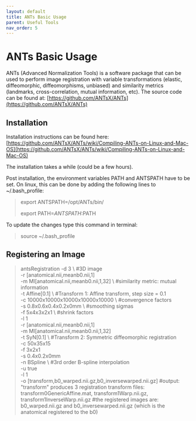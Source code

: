 ```yaml
---
layout: default
title: ANTs Basic Usage
parent: Useful Tools
nav_order: 5
---
```

# ANTs Basic Usage

ANTs (Advanced Normalization Tools) is a software package that can be used to perform image registration with variable transformations (elastic, diffeomorphic, diffeomorphisms, unbiased) and similarity metrics (landmarks, cross-correlation, mutual information, etc). The source code can be found at: [https://github.com/ANTsX/ANTs](https://github.com/ANTsX/ANTs)

## Installation

Installation instructions can be found here: [https://github.com/ANTsX/ANTs/wiki/Compiling-ANTs-on-Linux-and-Mac-OS](https://github.com/ANTsX/ANTs/wiki/Compiling-ANTs-on-Linux-and-Mac-OS)

The installation takes a while (could be a few hours).

Post installation, the environment variables PATH and ANTSPATH have to be set. On linux, this can be done by adding the following lines to ~/.bash_profile:

> export ANTSPATH=/opt/ANTs/bin/ 
>
> export PATH=${​​​ANTSPATH}​​​​​​​​​​:$PATH

To update the changes type this command in terminal:
> source ~/.bash_profile

## Registering an Image



> antsRegistration -d 3 \                                       #3D image <br>
> -r [anatomical.nii,meanb0.nii,1] \
> -m MI[anatomical.nii,meanb0.nii,1,32] \                       #similarity metric: mutual information​ <br>
> -t Affine[0.1] \                                              #Transform 1: Affine transform, step size = 0.1​ <br>
> -c 10000x10000x10000x10000x10000 \                            #convergence factors <br>
> -s 0.8x0.6x0.4x0.2x0mm \                                      #smoothing sigmas <br>
> -f 5x4x3x2x1 \                                                #shrink factors <br>
> -l 1 \
> -r [anatomical.nii,meanb0.nii,1] \
> -m MI[anatomical.nii,meanb0.nii,1,32] \
> -t SyN[0.1] \                                                 #Transform 2: Symmetric diffeomorphic registration​ <br>
> -c 50x35x15 \
> -f 3x2x1 \
> -s 0.4x0.2x0mm \
> -n BSpline \                                                  #3rd order B-spline interpolation​ <br>
> -u true \
> -l 1 \
> -o [transform,b0_warped.nii.gz,b0_inversewarped.nii.gz]       #output: "transform" produces 3 registration transform files:  transform0GenericAffine.mat, transform1Warp.nii.gz, transform1InverseWarp.nii.gz
                                                                #the registered images are: b0_warped.nii.gz and b0_inversewarped.nii.gz (which is the anatomical registered to the b0)
